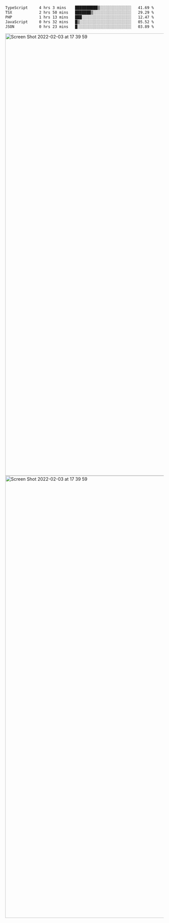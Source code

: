 <!--START_SECTION:waka-->

```txt
TypeScript     4 hrs 3 mins    ██████████▒░░░░░░░░░░░░░░   41.69 %
TSX            2 hrs 50 mins   ███████▒░░░░░░░░░░░░░░░░░   29.29 %
PHP            1 hrs 13 mins   ███░░░░░░░░░░░░░░░░░░░░░░   12.47 %
JavaScript     0 hrs 32 mins   █▒░░░░░░░░░░░░░░░░░░░░░░░   05.52 %
JSON           0 hrs 23 mins   █░░░░░░░░░░░░░░░░░░░░░░░░   03.89 %
```

<!--END_SECTION:waka-->

<img width="1400" alt="Screen Shot 2022-02-03 at 17 39 59" src="https://user-images.githubusercontent.com/45716542/152387304-f2b60485-53a6-4f4b-a818-5cefb1b0c0ae.png">
<img width="1400" alt="Screen Shot 2022-02-03 at 17 39 59" src="https://user-images.githubusercontent.com/45716542/152387273-ea5cdf21-2a45-44da-8bef-00c1763b1d42.png">
